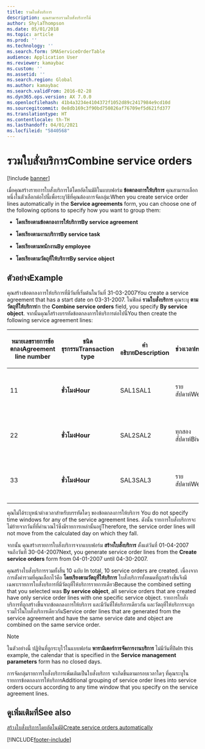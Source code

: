 ```yaml
---
title: รวมใบสั่งบริการ
description: คุณสามารถรวมใบสั่งบริการได้
author: ShylaThompson
ms.date: 05/01/2018
ms.topic: article
ms.prod: ''
ms.technology: ''
ms.search.form: SMAServiceOrderTable
audience: Application User
ms.reviewer: kamaybac
ms.custom: ''
ms.assetid: ''
ms.search.region: Global
ms.author: kamaybac
ms.search.validFrom: 2016-02-28
ms.dyn365.ops.version: AX 7.0.0
ms.openlocfilehash: 41b4a3234e4104372f1052d89c2417984e9cd10d
ms.sourcegitcommit: 0e8db169c3f90bd750826af76709ef5d621fd377
ms.translationtype: HT
ms.contentlocale: th-TH
ms.lasthandoff: 04/01/2021
ms.locfileid: "5840568"
---
```

# <a name="combine-service-orders"></a><span data-ttu-id="8791c-103">รวมใบสั่งบริการ</span><span class="sxs-lookup"><span data-stu-id="8791c-103">Combine service orders</span></span>   

[!include [banner](../includes/banner.md)]


<span data-ttu-id="8791c-104">เมื่อคุณสร้างรายการใบสั่งบริการได้โดยอัตโนมัติในแบบฟอร์ม **ข้อตกลงการให้บริการ** คุณสามารถเลือกหนึ่งในตัวเลือกต่อไปนี้เพื่อระบุวิธีที่คุณต้องการจัดกลุ่ม:</span><span class="sxs-lookup"><span data-stu-id="8791c-104">When you create service order lines automatically in the **Service agreements** form, you can choose one of the following options to specify how you want to group them:</span></span>

  - <span data-ttu-id="8791c-105">**โดยเรียงตามข้อตกลงการให้บริการ**</span><span class="sxs-lookup"><span data-stu-id="8791c-105">**By service agreement**</span></span>

  - <span data-ttu-id="8791c-106">**โดยเรียงตามงานบริการ**</span><span class="sxs-lookup"><span data-stu-id="8791c-106">**By service task**</span></span>

  - <span data-ttu-id="8791c-107">**โดยเรียงตามพนักงาน**</span><span class="sxs-lookup"><span data-stu-id="8791c-107">**By employee**</span></span>

  - <span data-ttu-id="8791c-108">**โดยเรียงตามวัตถุที่ให้บริการ**</span><span class="sxs-lookup"><span data-stu-id="8791c-108">**By service object**</span></span>

## <a name="example"></a><span data-ttu-id="8791c-109">ตัวอย่าง</span><span class="sxs-lookup"><span data-stu-id="8791c-109">Example</span></span>

<span data-ttu-id="8791c-110">คุณสร้างข้อตกลงการให้บริการที่มีวันที่เริ่มต้นในวันที่ 31-03-2007</span><span class="sxs-lookup"><span data-stu-id="8791c-110">You create a service agreement that has a start date on 03-31-2007.</span></span> <span data-ttu-id="8791c-111">ในฟิลด์ **รวมใบสั่งบริการ** คุณระบุ **ตามวัตถุที่ให้บริการ**</span><span class="sxs-lookup"><span data-stu-id="8791c-111">In the **Combine service orders** field, you specify **By service object**.</span></span> <span data-ttu-id="8791c-112">จากนั้นคุณก็สร้างบรรทัดข้อตกลงการให้บริการต่อไปนี้</span><span class="sxs-lookup"><span data-stu-id="8791c-112">You then create the following service agreement lines:</span></span>

<table style="width:100%;">
<colgroup>
<col style="width: 16%" />
<col style="width: 16%" />
<col style="width: 16%" />
<col style="width: 16%" />
<col style="width: 16%" />
<col style="width: 16%" />
</colgroup>
<thead>
<tr class="header">
<th><p><span data-ttu-id="8791c-113">หมายเลขรายการข้อตกลง</span><span class="sxs-lookup"><span data-stu-id="8791c-113">Agreement line number</span></span></p></th>
<th><p><span data-ttu-id="8791c-114">ชนิดธุรกรรม</span><span class="sxs-lookup"><span data-stu-id="8791c-114">Transaction type</span></span></p></th>
<th><p><span data-ttu-id="8791c-115">คำอธิบาย</span><span class="sxs-lookup"><span data-stu-id="8791c-115">Description</span></span></p></th>
<th><p><span data-ttu-id="8791c-116">ช่วงเวลา</span><span class="sxs-lookup"><span data-stu-id="8791c-116">Interval</span></span></p></th>
<th><p><span data-ttu-id="8791c-117">วัตถุที่ให้บริการ</span><span class="sxs-lookup"><span data-stu-id="8791c-117">Service object</span></span></p></th>
<th><p><span data-ttu-id="8791c-118">วันที่เริ่มต้น</span><span class="sxs-lookup"><span data-stu-id="8791c-118">Start date</span></span></p></th>
</tr>
</thead>
<tbody>
<tr class="odd">
<td><p><span data-ttu-id="8791c-119">1</span><span class="sxs-lookup"><span data-stu-id="8791c-119">1</span></span></p></td>
<td><p><span data-ttu-id="8791c-120"><strong>ชั่วโมง</strong></span><span class="sxs-lookup"><span data-stu-id="8791c-120"><strong>Hour</strong></span></span></p></td>
<td><p><span data-ttu-id="8791c-121">SAL1</span><span class="sxs-lookup"><span data-stu-id="8791c-121">SAL1</span></span></p></td>
<td><p><span data-ttu-id="8791c-122">รายสัปดาห์</span><span class="sxs-lookup"><span data-stu-id="8791c-122">Weekly</span></span></p></td>
<td><p><span data-ttu-id="8791c-123">X-1</span><span class="sxs-lookup"><span data-stu-id="8791c-123">X-1</span></span></p></td>
<td><p><span data-ttu-id="8791c-124">วันที่ 04-01-2007</span><span class="sxs-lookup"><span data-stu-id="8791c-124">04-01-2007</span></span></p></td>
</tr>
<tr class="even">
<td><p><span data-ttu-id="8791c-125">2</span><span class="sxs-lookup"><span data-stu-id="8791c-125">2</span></span></p></td>
<td><p><span data-ttu-id="8791c-126"><strong>ชั่วโมง</strong></span><span class="sxs-lookup"><span data-stu-id="8791c-126"><strong>Hour</strong></span></span></p></td>
<td><p><span data-ttu-id="8791c-127">SAL2</span><span class="sxs-lookup"><span data-stu-id="8791c-127">SAL2</span></span></p></td>
<td><p><span data-ttu-id="8791c-128">ทุกสองสัปดาห์</span><span class="sxs-lookup"><span data-stu-id="8791c-128">Biweekly</span></span></p></td>
<td><p><span data-ttu-id="8791c-129">X-2</span><span class="sxs-lookup"><span data-stu-id="8791c-129">X-2</span></span></p></td>
<td><p><span data-ttu-id="8791c-130">วันที่ 04-01-2007</span><span class="sxs-lookup"><span data-stu-id="8791c-130">04-01-2007</span></span></p></td>
</tr>
<tr class="odd">
<td><p><span data-ttu-id="8791c-131">3</span><span class="sxs-lookup"><span data-stu-id="8791c-131">3</span></span></p></td>
<td><p><span data-ttu-id="8791c-132"><strong>ชั่วโมง</strong></span><span class="sxs-lookup"><span data-stu-id="8791c-132"><strong>Hour</strong></span></span></p></td>
<td><p><span data-ttu-id="8791c-133">SAL3</span><span class="sxs-lookup"><span data-stu-id="8791c-133">SAL3</span></span></p></td>
<td><p><span data-ttu-id="8791c-134">รายสัปดาห์</span><span class="sxs-lookup"><span data-stu-id="8791c-134">Weekly</span></span></p></td>
<td><p><span data-ttu-id="8791c-135">X-2</span><span class="sxs-lookup"><span data-stu-id="8791c-135">X-2</span></span></p></td>
<td><p><span data-ttu-id="8791c-136">วันที่ 04-01-2007</span><span class="sxs-lookup"><span data-stu-id="8791c-136">04-01-2007</span></span></p></td>
</tr>
</tbody>
</table>


<span data-ttu-id="8791c-137">คุณไม่ได้ระบุหน้าต่างเวลาสำหรับบรรทัดใดๆ ของข้อตกลงการให้บริการ </span><span class="sxs-lookup"><span data-stu-id="8791c-137">You do not specify time windows for any of the service agreement lines.</span></span> <span data-ttu-id="8791c-138">ดังนั้น รายการใบสั่งบริการจะไม่ย้ายจากวันที่ที่คำนวณไว้ซึ่งมีรายการเหล่านั้นอยู่</span><span class="sxs-lookup"><span data-stu-id="8791c-138">Therefore, the service order lines will not move from the calculated day on which they fall.</span></span>

<span data-ttu-id="8791c-139">จากนั้น คุณสร้างรายการใบสั่งบริการจากแบบฟอร์ม **สร้างใบสั่งบริการ** ตั้งแต่วันที่ 01-04-2007 จนถึงวันที่ 30-04-2007</span><span class="sxs-lookup"><span data-stu-id="8791c-139">Next, you generate service order lines from the **Create service orders** form from 04-01-2007 until 04-30-2007.</span></span>

<span data-ttu-id="8791c-140">คุณสร้างใบสั่งบริการรวมทั้งสิ้น 10 ฉบับ </span><span class="sxs-lookup"><span data-stu-id="8791c-140">In total, 10 service orders are created.</span></span> <span data-ttu-id="8791c-141">เนื่องจากการตั้งค่ารวมที่คุณเลือกไว้คือ **โดยเรียงตามวัตถุที่ให้บริการ** ใบสั่งบริการทั้งหมดที่ถูกสร้างขึ้นจึงมีเฉพาะรายการใบสั่งบริการที่มีวัตถุที่ให้บริการรายการเดียว</span><span class="sxs-lookup"><span data-stu-id="8791c-141">Because the combined setting that you selected was **By service object**, all service orders that are created have only service order lines with one specific service object.</span></span> <span data-ttu-id="8791c-142">รายการใบสั่งบริการที่ถูกสร้างขึ้นจากข้อตกลงการให้บริการ และมีวันที่ให้บริการเดียวกัน และวัตถุที่ให้บริการจะถูกรวมไว้ในใบสั่งบริการเดียวกัน</span><span class="sxs-lookup"><span data-stu-id="8791c-142">Service order lines that are generated from the service agreement and have the same service date and object are combined on the same service order.</span></span>


> [!NOTE]
> <P><span data-ttu-id="8791c-143">ในตัวอย่างนี้ ปฏิทินที่ถูกระบุไว้ในแบบฟอร์ม <STRONG>พารามิเตอร์การจัดการงานบริการ</STRONG> ไม่มีวันที่ปิด</span><span class="sxs-lookup"><span data-stu-id="8791c-143">In this example, the calendar that is specified in the <STRONG>Service management parameters</STRONG> form has no closed days.</span></span></P>



<span data-ttu-id="8791c-144">การจัดกลุ่มรายการใบสั่งบริการเพิ่มเติมเป็นใบสั่งบริการ จะเกิดขึ้นตามกรอบเวลาใดๆ ที่คุณระบุในรายการข้อตกลงการให้บริการ</span><span class="sxs-lookup"><span data-stu-id="8791c-144">Additional grouping of service order lines into service orders occurs according to any time window that you specify on the service agreement lines.</span></span>

## <a name="see-also"></a><span data-ttu-id="8791c-145">ดูเพิ่มเติมที่</span><span class="sxs-lookup"><span data-stu-id="8791c-145">See also</span></span>

[<span data-ttu-id="8791c-146">สร้างใบสั่งบริการโดยอัตโนมัติ</span><span class="sxs-lookup"><span data-stu-id="8791c-146">Create service orders automatically</span></span>](create-service-orders-automatically.md)

  




[!INCLUDE[footer-include](../../includes/footer-banner.md)]
